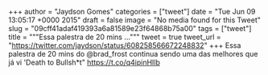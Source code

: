 
+++
author = "Jaydson Gomes"
categories = ["tweet"]
date = "Tue Jun 09 13:05:17 +0000 2015"
draft = false
image = "No media found for this Tweet"
slug = "09cff41adaf419393a6a81589e23f64868b75a00"
tags = ["tweet"]
title = """Essa palestra de 20 mins ..."""
tweet = true
tweet_url = "https://twitter.com/jaydson/status/608258566672248832"
+++
Essa palestra de 20 mins do @brad_frost continua sendo uma das melhores que já vi 'Death to Bullsh*t" https://t.co/q4ipinHIlb
